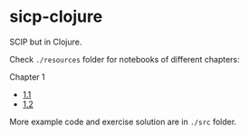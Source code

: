 # sicp-clojure

SCIP but in Clojure. 

Check `./resources` folder for notebooks of different chapters:

Chapter 1

- [1.1](./resources/CH01_01.ipynb)
- [1.2](./resources/CH01_02.ipynb)


More example code and exercise solution are in `./src` folder.
